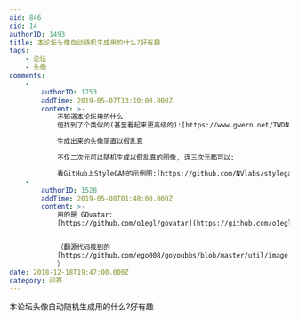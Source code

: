 ```yaml
---
aid: 846
cid: 14
authorID: 1493
title: 本论坛头像自动随机生成用的什么?好有趣
tags:
    - 论坛
    - 头像
comments:
    -
        authorID: 1753
        addTime: 2019-05-07T13:10:00.000Z
        content: >-
            不知道本论坛用的什么,
            但找到了个类似的(甚至看起来更高级的):[https://www.gwern.net/TWDNE](https://www.gwern.net/TWDNE)  

            生成出来的头像简直以假乱真  

            不仅二次元可以随机生成以假乱真的图像, 连三次元都可以:  

            看GitHub上StyleGAN的示例图:[https://github.com/NVlabs/stylegan](https://github.com/NVlabs/stylegan)
    -
        authorID: 1528
        addTime: 2019-05-08T01:48:00.000Z
        content: >-
            用的是 GOvatar:
            [https://github.com/o1egl/govatar](https://github.com/o1egl/govatar)


            （翻源代码找到的
            [https://github.com/ego008/goyoubbs/blob/master/util/image.go#L97](https://github.com/ego008/goyoubbs/blob/master/util/image.go#L97)
            ）
date: 2018-12-18T19:47:00.000Z
category: 问答
---
```


本论坛头像自动随机生成用的什么?好有趣
